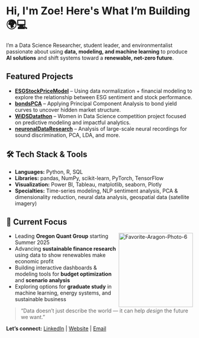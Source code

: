 # Hi, I'm Zoe! Here's What I’m Building 🌍💻

I’m a Data Science Researcher, student leader, and environmentalist passionate about using **data, modeling, and machine learning** to produce **AI solutions** and shift systems toward a **renewable, net-zero future**.  

## Featured Projects  
- **[ESGStockPriceModel](https://github.com/itszoetom/ESGStockPriceModel)** – Using data normalization + financial modeling to explore the relationship between ESG sentiment and stock performance.  
- **[bondsPCA](https://github.com/itszoetom/bondsPCA)** – Applying Principal Component Analysis to bond yield curves to uncover hidden market structure.  
- **[WiDSDatathon](https://github.com/itszoetom/WiDSDatathon)** – Women in Data Science competition project focused on predictive modeling and impactful analytics.  
- **[neuronalDataResearch](https://github.com/itszoetom/neuronalDataResearch)** – Analysis of large-scale neural recordings for sound discrimination, PCA, LDA, and more.  

## 🛠 Tech Stack & Tools  
- **Languages:** Python, R, SQL  
- **Libraries:** pandas, NumPy, scikit-learn, PyTorch, TensorFlow  
- **Visualization:** Power BI, Tableau, matplotlib, seaborn, Plotly  
- **Specialties:** Time-series modeling, NLP sentiment analysis, PCA & dimensionality reduction, neural data analysis, geospatial data (satellite imagery)  

## 🎯 Current Focus  
<img src="https://github.com/user-attachments/assets/254ccc0e-69d8-48fa-9ffa-ae835b845243" alt="Favorite-Aragon-Photo-6" width="200" align="right" />

- Leading **Oregon Quant Group** starting Summer 2025  
- Advancing **sustainable finance research** using data to show renewables make economic profit  
- Building interactive dashboards & modeling tools for **budget optimization** and **scenario analysis**  
- Exploring options for **graduate study** in machine learning, energy systems, and sustainable business  

> “Data doesn’t just describe the world — it can help *design* the future we want.”  

**Let’s connect:** [LinkedIn](https://www.linkedin.com/in/zoe-tomlinson/) | [Website](https://github.com/itszoetom) | [Email](mailto:zoebtomlinson1@gmail.com)  
